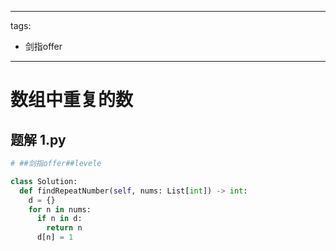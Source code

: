 
---
tags:
  - 剑指offer
---

# 数组中重复的数

## 题解 1.py

```.py
# ##剑指offer##levele

class Solution:
  def findRepeatNumber(self, nums: List[int]) -> int:
    d = {}
    for n in nums:
      if n in d:
        return n
      d[n] = 1

```



